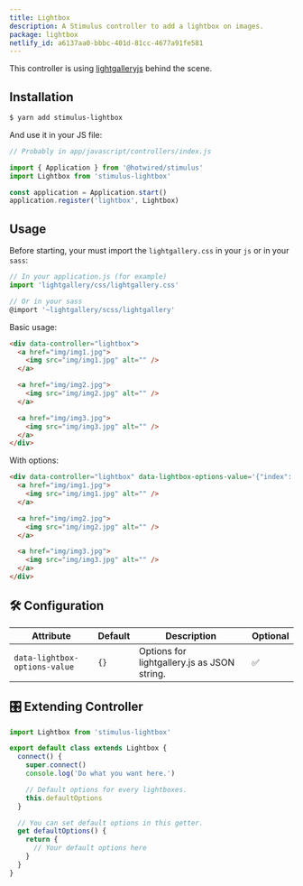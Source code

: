 ```yaml
---
title: Lightbox
description: A Stimulus controller to add a lightbox on images.
package: lightbox
netlify_id: a6137aa0-bbbc-401d-81cc-4677a91fe581
---
```


This controller is using [lightgalleryjs](https://www.lightgalleryjs.com/) behind the scene.

## Installation

```bash
$ yarn add stimulus-lightbox
```

And use it in your JS file:

```js
// Probably in app/javascript/controllers/index.js

import { Application } from '@hotwired/stimulus'
import Lightbox from 'stimulus-lightbox'

const application = Application.start()
application.register('lightbox', Lightbox)
```

<DocsDemoLink package-name="lightbox"></DocsDemoLink>

## Usage

Before starting, your must import the `lightgallery.css` in your `js` or in your `sass`:

```js
// In your application.js (for example)
import 'lightgallery/css/lightgallery.css'

// Or in your sass
@import '~lightgallery/scss/lightgallery'
```

Basic usage:

```html
<div data-controller="lightbox">
  <a href="img/img1.jpg">
    <img src="img/img1.jpg" alt="" />
  </a>

  <a href="img/img2.jpg">
    <img src="img/img2.jpg" alt="" />
  </a>

  <a href="img/img3.jpg">
    <img src="img/img3.jpg" alt="" />
  </a>
</div>
```

With options:

```html
<div data-controller="lightbox" data-lightbox-options-value='{"index": 2}'>
  <a href="img/img1.jpg">
    <img src="img/img1.jpg" alt="" />
  </a>

  <a href="img/img2.jpg">
    <img src="img/img2.jpg" alt="" />
  </a>

  <a href="img/img3.jpg">
    <img src="img/img3.jpg" alt="" />
  </a>
</div>
```

## 🛠 Configuration

| Attribute                     | Default | Description                                 | Optional |
| ----------------------------- | ------- | ------------------------------------------- | -------- |
| `data-lightbox-options-value` | `{}`    | Options for lightgallery.js as JSON string. | ✅       |

## 🎛 Extending Controller

<DocsExtendingController>

```js
import Lightbox from 'stimulus-lightbox'

export default class extends Lightbox {
  connect() {
    super.connect()
    console.log('Do what you want here.')

    // Default options for every lightboxes.
    this.defaultOptions
  }

  // You can set default options in this getter.
  get defaultOptions() {
    return {
      // Your default options here
    }
  }
}
```

</DocsExtendingController>
